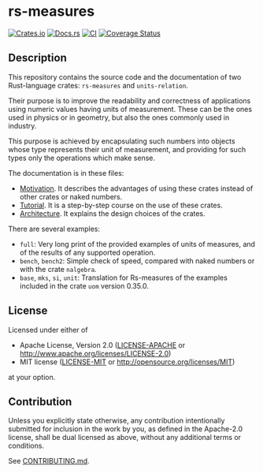 # rs-measures

[![Crates.io](https://img.shields.io/crates/v/rs-measures.svg)](https://crates.io/crates/rs-measures)
[![Docs.rs](https://docs.rs/rs-measures/badge.svg)](https://docs.rs/rs-measures)
[![CI](https://github.com/carlomilanesi/rs-measures/workflows/Continuous%20Integration/badge.svg)](https://github.com/carlomilanesi/rs-measures/actions)
[![Coverage Status](https://coveralls.io/repos/github/carlomilanesi/rs-measures/badge.svg?branch=master)](https://coveralls.io/github/carlomilanesi/rs-measures?branch=master)

## Description

This repository contains the source code and the documentation of two Rust-language crates: `rs-measures` and `units-relation`.

Their purpose is to improve the readability and correctness of applications using numeric values having units of measurement.
These can be the ones used in physics or in geometry, but also the ones commonly used in industry.

This purpose is achieved by encapsulating such numbers into objects whose type represents their unit of measurement, and providing for such types only the operations which make sense.

The documentation is in these files:
* [Motivation](docs/Motivation.md). It describes the advantages of using these crates instead of other crates or naked numbers.
* [Tutorial](docs/Tutorial.md). It is a step-by-step course on the use of these crates.
* [Architecture](docs/Architecture.md). It explains the design choices of the crates.

There are several examples:
* `full`: Very long print of the provided examples of units of measures, and of the results of any supported operation.
* `bench`, `bench2`: Simple check of speed, compared with naked numbers or with the crate `nalgebra`.
* `base`, `mks`, `si`, `unit`: Translation for Rs-measures of the examples included in the crate `uom` version 0.35.0.

## License

Licensed under either of

 * Apache License, Version 2.0
   ([LICENSE-APACHE](LICENSE-APACHE) or http://www.apache.org/licenses/LICENSE-2.0)
 * MIT license
   ([LICENSE-MIT](LICENSE-MIT) or http://opensource.org/licenses/MIT)

at your option.

## Contribution

Unless you explicitly state otherwise, any contribution intentionally submitted
for inclusion in the work by you, as defined in the Apache-2.0 license, shall be
dual licensed as above, without any additional terms or conditions.

See [CONTRIBUTING.md](CONTRIBUTING.md).
